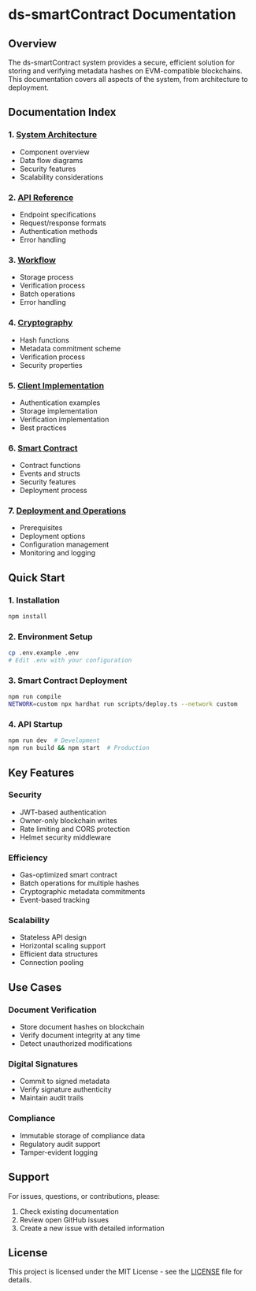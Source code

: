 # ds-smartContract Documentation

## Overview

The ds-smartContract system provides a secure, efficient solution for storing and verifying metadata hashes on EVM-compatible blockchains. This documentation covers all aspects of the system, from architecture to deployment.

## Documentation Index

### 1. [System Architecture](system-architecture.md)
- Component overview
- Data flow diagrams
- Security features
- Scalability considerations

### 2. [API Reference](api-reference.md)
- Endpoint specifications
- Request/response formats
- Authentication methods
- Error handling

### 3. [Workflow](workflow.md)
- Storage process
- Verification process
- Batch operations
- Error handling

### 4. [Cryptography](cryptography.md)
- Hash functions
- Metadata commitment scheme
- Verification process
- Security properties

### 5. [Client Implementation](client-implementation.md)
- Authentication examples
- Storage implementation
- Verification implementation
- Best practices

### 6. [Smart Contract](smart-contract.md)
- Contract functions
- Events and structs
- Security features
- Deployment process

### 7. [Deployment and Operations](deployment.md)
- Prerequisites
- Deployment options
- Configuration management
- Monitoring and logging

## Quick Start

### 1. Installation

```bash
npm install
```

### 2. Environment Setup

```bash
cp .env.example .env
# Edit .env with your configuration
```

### 3. Smart Contract Deployment

```bash
npm run compile
NETWORK=custom npx hardhat run scripts/deploy.ts --network custom
```

### 4. API Startup

```bash
npm run dev  # Development
npm run build && npm start  # Production
```

## Key Features

### Security
- JWT-based authentication
- Owner-only blockchain writes
- Rate limiting and CORS protection
- Helmet security middleware

### Efficiency
- Gas-optimized smart contract
- Batch operations for multiple hashes
- Cryptographic metadata commitments
- Event-based tracking

### Scalability
- Stateless API design
- Horizontal scaling support
- Efficient data structures
- Connection pooling

## Use Cases

### Document Verification
- Store document hashes on blockchain
- Verify document integrity at any time
- Detect unauthorized modifications

### Digital Signatures
- Commit to signed metadata
- Verify signature authenticity
- Maintain audit trails

### Compliance
- Immutable storage of compliance data
- Regulatory audit support
- Tamper-evident logging

## Support

For issues, questions, or contributions, please:
1. Check existing documentation
2. Review open GitHub issues
3. Create a new issue with detailed information

## License

This project is licensed under the MIT License - see the [LICENSE](../LICENSE) file for details.